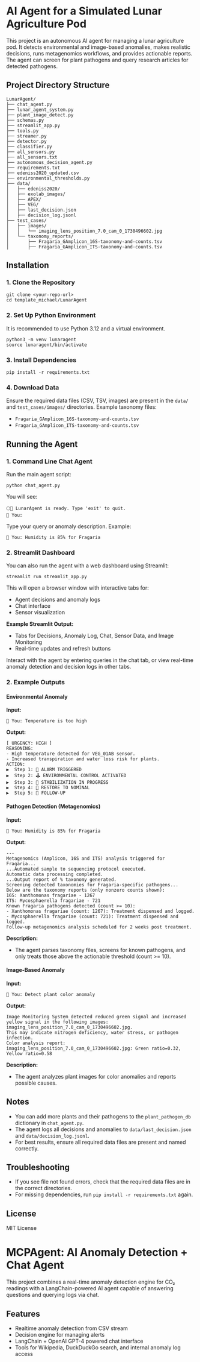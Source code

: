 # AI Agent for a Simulated Lunar Agriculture Pod 

This project is an autonomous AI agent for managing a lunar agriculture pod. It detects environmental and image-based anomalies, makes realistic decisions, runs metagenomics workflows, and provides actionable reports. The agent can screen for plant pathogens and query research articles for detected pathogens.

## Project Directory Structure

```
LunarAgent/
├── chat_agent.py
├── lunar_agent_system.py
├── plant_image_detect.py
├── schemas.py
├── streamlit_app.py
├── tools.py
├── streamer.py
├── detector.py
├── classifier.py
├── all_sensors.py
├── all_sensors.txt
├── autonomous_decision_agent.py
├── requirements.txt
├── edeniss2020_updated.csv
├── environmental_thresholds.py
├── data/
│   ├── edeniss2020/
│   ├── exolab_images/
│   ├── APEX/
│   ├── VEG/
│   ├── last_decision.json
│   ├── decision_log.jsonl
├── test_cases/
│   ├── images/
│   │   └── imaging_lens_position_7.0_cam_0_1730496602.jpg
│   └── taxonomy_reports/
│       ├── Fragaria_GAmplicon_16S-taxonomy-and-counts.tsv
│       ├── Fragaria_GAmplicon_ITS-taxonomy-and-counts.tsv
```

## Installation

### 1. Clone the Repository
```
git clone <your-repo-url>
cd template_michael/LunarAgent
```

### 2. Set Up Python Environment
It is recommended to use Python 3.12 and a virtual environment.

```
python3 -m venv lunaragent
source lunaragent/bin/activate
```

### 3. Install Dependencies
```
pip install -r requirements.txt
```

### 4. Download Data
Ensure the required data files (CSV, TSV, images) are present in the `data/` and `test_cases/images/` directories. Example taxonomy files:
- `Fragaria_GAmplicon_16S-taxonomy-and-counts.tsv`
- `Fragaria_GAmplicon_ITS-taxonomy-and-counts.tsv`

## Running the Agent


### 1. Command Line Chat Agent
Run the main agent script:
```
python chat_agent.py
```
You will see:
```
🌕🤖 LunarAgent is ready. Type 'exit' to quit.
👤 You:
```
Type your query or anomaly description. Example:
```
👤 You: Humidity is 85% for Fragaria
```

### 2. Streamlit Dashboard
You can also run the agent with a web dashboard using Streamlit:
```
streamlit run streamlit_app.py
```
This will open a browser window with interactive tabs for:
- Agent decisions and anomaly logs
- Chat interface
- Sensor visualization

**Example Streamlit Output:**
- Tabs for Decisions, Anomaly Log, Chat, Sensor Data, and Image Monitoring
- Real-time updates and refresh buttons

Interact with the agent by entering queries in the chat tab, or view real-time anomaly detection and decision logs in other tabs.

### 2. Example Outputs

#### Environmental Anomaly
**Input:**
```
👤 You: Temperature is too high
```
**Output:**
```
[ URGENCY: HIGH ]
REASONING:
- High temperature detected for VEG_01AB sensor.
- Increased transpiration and water loss risk for plants.
ACTION:
▶  Step 1: 🔔 ALARM TRIGGERED
▶  Step 2: 🕹️ ENVIRONMENTAL CONTROL ACTIVATED
▶  Step 3: 🔄 STABILIZATION IN PROGRESS
▶  Step 4: 🔁 RESTORE TO NOMINAL
▶  Step 5: 📅 FOLLOW-UP
```

#### Pathogen Detection (Metagenomics)
**Input:**
```
👤 You: Humidity is 85% for Fragaria
```
**Output:**
```
---
Metagenomics (Amplicon, 16S and ITS) analysis triggered for Fragaria...
...Automated sample to sequencing protocol executed.
Automatic data processing completed.
...Output report of % taxonomy generated.
Screening detected taxonomies for Fragaria-specific pathogens...
Below are the taxonomy reports (only nonzero counts shown):
16S: Xanthomonas fragariae - 1267
ITS: Mycosphaerella fragariae - 721
Known Fragaria pathogens detected (count >= 10):
- Xanthomonas fragariae (count: 1267): Treatment dispensed and logged.
- Mycosphaerella fragariae (count: 721): Treatment dispensed and logged.
Follow-up metagenomics analysis scheduled for 2 weeks post treatment.
```
**Description:**
- The agent parses taxonomy files, screens for known pathogens, and only treats those above the actionable threshold (count >= 10).

#### Image-Based Anomaly
**Input:**
```
👤 You: Detect plant color anomaly
```
**Output:**
```
Image Monitoring System detected reduced green signal and increased yellow signal in the following images: imaging_lens_position_7.0_cam_0_1730496602.jpg.
This may indicate nitrogen deficiency, water stress, or pathogen infection.
Color analysis report:
imaging_lens_position_7.0_cam_0_1730496602.jpg: Green ratio=0.32, Yellow ratio=0.58
```
**Description:**
- The agent analyzes plant images for color anomalies and reports possible causes.

## Notes
- You can add more plants and their pathogens to the `plant_pathogen_db` dictionary in `chat_agent.py`.
- The agent logs all decisions and anomalies to `data/last_decision.json` and `data/decision_log.jsonl`.
- For best results, ensure all required data files are present and named correctly.

## Troubleshooting
- If you see file not found errors, check that the required data files are in the correct directories.
- For missing dependencies, run `pip install -r requirements.txt` again.

## License
MIT License
# MCPAgent: AI Anomaly Detection + Chat Agent

This project combines a real-time anomaly detection engine for CO₂ readings with a LangChain-powered AI agent capable of answering questions and querying logs via chat.

## Features
- Realtime anomaly detection from CSV stream
- Decision engine for managing alerts
- LangChain + OpenAI GPT-4 powered chat interface
- Tools for Wikipedia, DuckDuckGo search, and internal anomaly log access

